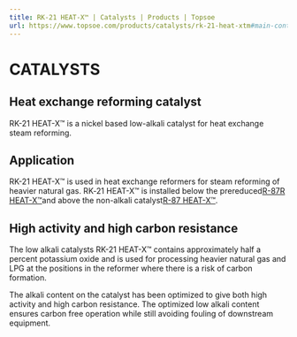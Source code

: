 ```yaml
---
title: RK-21 HEAT-X™ | Catalysts | Products | Topsoe
url: https://www.topsoe.com/products/catalysts/rk-21-heat-xtm#main-content
---
```


# CATALYSTS

## Heat exchange reforming catalyst

RK-21 HEAT-X™ is a nickel based low-alkali catalyst for heat exchange steam reforming.

## Application

RK-21 HEAT-X™ is used in heat exchange reformers for steam reforming of heavier natural gas. RK‑21 HEAT-X™ is installed below the prereduced[R-87R HEAT-X™](/products/catalysts/r-87r-heat-xtm)and above the non-alkali catalyst[R-87 HEAT-X™](/products/catalysts/r-87-heat-xtm).

## High activity and high carbon resistance

The low alkali catalysts RK-21 HEAT-X™ contains approximately half a percent potassium oxide and is used for processing heavier natural gas and LPG at the positions in the reformer where there is a risk of carbon formation.

The alkali content on the catalyst has been optimized to give both high activity and high carbon resistance. The optimized low alkali content ensures carbon free operation while still avoiding fouling of downstream equipment.